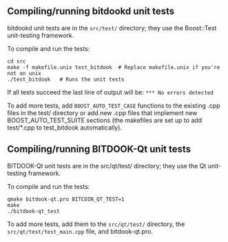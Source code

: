 Compiling/running bitdookd unit tests
------------------------------------

bitdookd unit tests are in the `src/test/` directory; they
use the Boost::Test unit-testing framework.

To compile and run the tests:

	cd src
	make -f makefile.unix test_bitdook  # Replace makefile.unix if you're not on unix
	./test_bitdook   # Runs the unit tests

If all tests succeed the last line of output will be:
`*** No errors detected`

To add more tests, add `BOOST_AUTO_TEST_CASE` functions to the existing
.cpp files in the test/ directory or add new .cpp files that
implement new BOOST_AUTO_TEST_SUITE sections (the makefiles are
set up to add test/*.cpp to test_bitdook automatically).


Compiling/running BITDOOK-Qt unit tests
---------------------------------------

BITDOOK-Qt unit tests are in the src/qt/test/ directory; they
use the Qt unit-testing framework.

To compile and run the tests:

	qmake bitdook-qt.pro BITCOIN_QT_TEST=1
	make
	./bitdook-qt_test

To add more tests, add them to the `src/qt/test/` directory,
the `src/qt/test/test_main.cpp` file, and bitdook-qt.pro.
